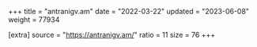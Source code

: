 +++
title = "antranigv.am"
date = "2022-03-22"
updated = "2023-06-08"
weight = 77934

[extra]
source = "https://antranigv.am/"
ratio = 11
size = 76
+++
